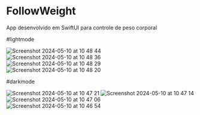 # FollowWeight
 App desenvolvido em SwiftUI para controle de peso corporal

#lightmode 


![Screenshot 2024-05-10 at 10 48 44](https://github.com/lucasnparreira/FollowWeight/assets/153011314/0723b203-97a5-4ca0-bd7d-1edce21c8686)
![Screenshot 2024-05-10 at 10 48 36](https://github.com/lucasnparreira/FollowWeight/assets/153011314/f6af539e-de5f-4f33-a1fb-f6de6379e719)
![Screenshot 2024-05-10 at 10 48 29](https://github.com/lucasnparreira/FollowWeight/assets/153011314/4570a8e1-b43c-461a-8eef-bec8c15e6158)
![Screenshot 2024-05-10 at 10 48 20](https://github.com/lucasnparreira/FollowWeight/assets/153011314/d9e57ff5-5748-4476-8fa9-d569ad651c0b)




#darkmode


![Screenshot 2024-05-10 at 10 47 21](https://github.com/lucasnparreira/FollowWeight/assets/153011314/c0300f5f-a88e-4504-b0ca-521372ba4626)
![Screenshot 2024-05-10 at 10 47 14](https://github.com/lucasnparreira/FollowWeight/assets/153011314/3d2e4533-8ddc-4ee4-b329-9824bcaa0476)
![Screenshot 2024-05-10 at 10 47 06](https://github.com/lucasnparreira/FollowWeight/assets/153011314/87c72564-4bcb-4f61-b1d6-4abf515f53a0)
![Screenshot 2024-05-10 at 10 46 54](https://github.com/lucasnparreira/FollowWeight/assets/153011314/2c8a3455-de90-48e6-a958-d0e78b4ac250)
